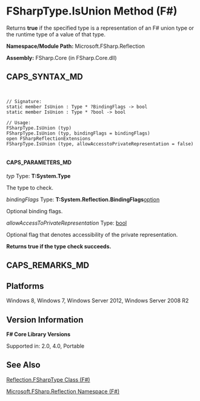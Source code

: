 # FSharpType.IsUnion Method (F#)

Returns **true** if the specified type is a representation of an F# union type or the runtime type of a value of that type.

**Namespace/Module Path:** Microsoft.FSharp.Reflection

**Assembly:** FSharp.Core (in FSharp.Core.dll)


## CAPS_SYNTAX_MD



```


// Signature:
static member IsUnion : Type * ?BindingFlags -> bool
static member IsUnion : Type * ?bool -> bool

// Usage:
FSharpType.IsUnion (typ)
FSharpType.IsUnion (typ, bindingFlags = bindingFlags)
open FSharpReflectionExtensions
FSharpType.IsUnion (type, allowAccesstoPrivateRepresentation = false)


```



#### CAPS_PARAMETERS_MD
*typ*
Type: **T:System.Type**


The type to check.


*bindingFlags*
Type: **T:System.Reflection.BindingFlags**[option](http://msdn.microsoft.com/en-us/library/b08add48-34bf-4410-80a1-ef6a8daddc58)


Optional binding flags.


*allowAccessToPrivateRepresentation*
Type: [bool](http://msdn.microsoft.com/en-us/library/89c0cf9c-49ce-4207-a3be-555851a67dd5)


Optional flag that denotes accessibility of the private representation.



**Returns true if the type check succeeds.**
## CAPS_REMARKS_MD

## Platforms
Windows 8, Windows 7, Windows Server 2012, Windows Server 2008 R2


## Version Information
**F# Core Library Versions**

Supported in: 2.0, 4.0, Portable




## See Also
[Reflection.FSharpType Class &#40;F&#35;&#41;](Reflection.FSharpType+Class+%28F%23%29.md)

[Microsoft.FSharp.Reflection Namespace &#40;F&#35;&#41;](Microsoft.FSharp.Reflection+Namespace+%28F%23%29.md)

